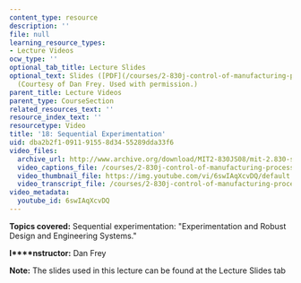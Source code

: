 ```yaml
---
content_type: resource
description: ''
file: null
learning_resource_types:
- Lecture Videos
ocw_type: ''
optional_tab_title: Lecture Slides
optional_text: Slides ([PDF](/courses/2-830j-control-of-manufacturing-processes-sma-6303-spring-2008/resources/lecture18))
  (Courtesy of Dan Frey. Used with permission.)
parent_title: Lecture Videos
parent_type: CourseSection
related_resources_text: ''
resource_index_text: ''
resourcetype: Video
title: '18: Sequential Experimentation'
uid: dba2b2f1-0911-9155-8d34-55289dda33f6
video_files:
  archive_url: http://www.archive.org/download/MIT2-830JS08/mit-2.830-s08-lec18_300k.mp4
  video_captions_file: /courses/2-830j-control-of-manufacturing-processes-sma-6303-spring-2008/388d0e05551e5e85b07a7892ea05073a_6swIAqXcvDQ.vtt
  video_thumbnail_file: https://img.youtube.com/vi/6swIAqXcvDQ/default.jpg
  video_transcript_file: /courses/2-830j-control-of-manufacturing-processes-sma-6303-spring-2008/a53c54cf2fbfae5c208608a245837d04_6swIAqXcvDQ.pdf
video_metadata:
  youtube_id: 6swIAqXcvDQ
---
```


**Topics covered:** Sequential experimentation: "Experimentation and Robust Design and Engineering Systems."

**I****nstructor:** Dan Frey

**Note:** The slides used in this lecture can be found at the Lecture Slides tab